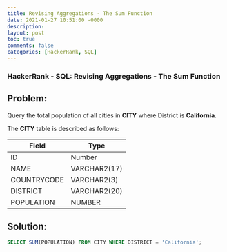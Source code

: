 ```yaml
---
title: Revising Aggregations - The Sum Function
date: 2021-01-27 10:51:00 -0000
description: 
layout: post
toc: true
comments: false
categories: [HackerRank, SQL]
---
```


### HackerRank - SQL: Revising Aggregations - The Sum Function

## Problem:

Query the total population of all cities in **CITY** where District is **California**.

The **CITY** table is described as follows: 

| Field | Type |
| ----------- | ----------- |
| ID | Number |
| NAME | VARCHAR2(17) |
| COUNTRYCODE | VARCHAR2(3) |
| DISTRICT | VARCHAR2(20) |
| POPULATION | NUMBER |

## Solution:

```sql
SELECT SUM(POPULATION) FROM CITY WHERE DISTRICT = 'California';
```
